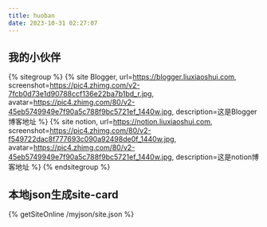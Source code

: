 ```yaml
---
title: huoban
date: 2023-10-31 02:27:07
---
```



## 我的小伙伴
  <!---->
{% sitegroup %}
    {% site Blogger, url=https://blogger.liuxiaoshui.com, screenshot=https://pic4.zhimg.com/v2-7fcb0d73e1d90788ccf136e22ba7b1bd_r.jpg, avatar=https://pic4.zhimg.com/80/v2-45eb5749949e7f90a5c788f9bc5721ef_1440w.jpg, description=这是Blogger博客地址 %}
	{% site notion, url=https://notion.liuxiaoshui.com, screenshot=https://pic4.zhimg.com/80/v2-f549722dac8f777693c090a92498de0f_1440w.jpg, avatar=https://pic4.zhimg.com/80/v2-45eb5749949e7f90a5c788f9bc5721ef_1440w.jpg, description=这是notion博客地址 %}
{% endsitegroup %}

## 本地json生成site-card
{% getSiteOnline /myjson/site.json %}



